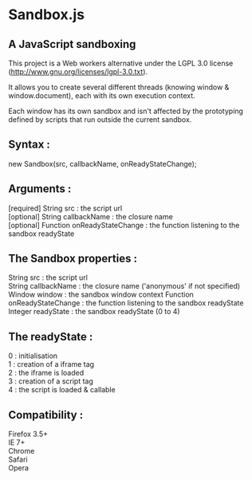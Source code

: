 Sandbox.js
==========

A JavaScript sandboxing
-----------------------

This project is a Web workers alternative under the LGPL 3.0 license (http://www.gnu.org/licenses/lgpl-3.0.txt).

It allows you to create several different threads (knowing window & window.document), each with its own execution context.

Each window has its own sandbox and isn't affected by the prototyping defined by scripts that run outside the current sandbox.


Syntax :
--------

new Sandbox(src, callbackName, onReadyStateChange);


Arguments :
-----------

[required] String src : the script url<br />
[optional] String callbackName : the closure name<br />
[optional] Function onReadyStateChange : the function listening to the sandbox readyState


The Sandbox properties :
------------------------

String src : the script url<br />
String callbackName : the closure name ('anonymous' if not specified)<br />
Window window : the sandbox window context
Function onReadyStateChange : the function listening to the sandbox readyState<br />
Integer readyState : the sandbox readyState (0 to 4)


The readyState :
----------------

0 : initialisation<br />
1 : creation of a iframe tag<br />
2 : the iframe is loaded<br />
3 : creation of a script tag<br />
4 : the script is loaded & callable


Compatibility :
---------------

Firefox 3.5+<br />
IE 7+<br />
Chrome<br />
Safari<br />
Opera<br />